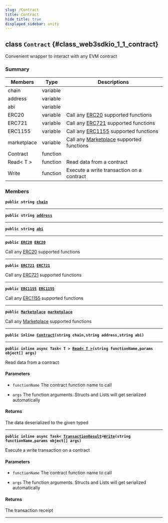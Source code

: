 ```yaml
---
slug: /Contract
title: Contract
hide_title: true
displayed_sidebar: unity
---
```


## class `Contract` {#class_web3sdkio_1_1_contract}

Convenient wrapper to interact with any EVM contract

### Summary

| Members     | Type     | Descriptions                                                                                         |
| ----------- | -------- | ---------------------------------------------------------------------------------------------------- |
| chain       | variable |                                                                                                      |
| address     | variable |                                                                                                      |
| abi         | variable |                                                                                                      |
| ERC20       | variable | Call any [ERC20](docs/unity/ERC20.md#class_web3sdkio_1_1_e_r_c20) supported functions                 |
| ERC721      | variable | Call any [ERC721](docs/unity/ERC721.md#class_web3sdkio_1_1_e_r_c721) supported functions              |
| ERC1155     | variable | Call any [ERC1155](docs/unity/ERC1155.md#class_web3sdkio_1_1_e_r_c1155) supported functions           |
| marketplace | variable | Call any [Marketplace](docs/unity/Marketplace.md#class_web3sdkio_1_1_marketplace) supported functions |
| Contract    | function |                                                                                                      |
| Read< T >   | function | Read data from a contract                                                                            |
| Write       | function | Execute a write transaction on a contract                                                            |

### Members

**`public string `[`chain`](#class_web3sdkio_1_1_contract_1ab674895831e2f9aae85200f6125d0ba6)**

---

**`public string `[`address`](#class_web3sdkio_1_1_contract_1a16c186e6d7438c6675c3705070ca3968)**

---

**`public string `[`abi`](#class_web3sdkio_1_1_contract_1ad8dfda9a3e4820227da3509ddbcea493)**

---

**`public `[`ERC20`](docs/unity/ERC20.md#class_web3sdkio_1_1_e_r_c20)` `[`ERC20`](#class_web3sdkio_1_1_contract_1a574d93dc3847f67e49f8e2ead608fc38)**

Call any [ERC20](docs/unity/ERC20.md#class_web3sdkio_1_1_e_r_c20) supported functions

---

**`public `[`ERC721`](docs/unity/ERC721.md#class_web3sdkio_1_1_e_r_c721)` `[`ERC721`](#class_web3sdkio_1_1_contract_1a9d87c284582fd14cd5a320d79c44d475)**

Call any [ERC721](docs/unity/ERC721.md#class_web3sdkio_1_1_e_r_c721) supported functions

---

**`public `[`ERC1155`](docs/unity/ERC1155.md#class_web3sdkio_1_1_e_r_c1155)` `[`ERC1155`](#class_web3sdkio_1_1_contract_1a88b9a0017a43ef91c1e0393b9ed0612e)**

Call any [ERC1155](docs/unity/ERC1155.md#class_web3sdkio_1_1_e_r_c1155) supported functions

---

**`public `[`Marketplace`](docs/unity/Marketplace.md#class_web3sdkio_1_1_marketplace)` `[`marketplace`](#class_web3sdkio_1_1_contract_1a4403971d3beb4116fc6cfed5062a7401)**

Call any [Marketplace](docs/unity/Marketplace.md#class_web3sdkio_1_1_marketplace) supported functions

---

**`public inline `[`Contract`](#class_web3sdkio_1_1_contract_1a27550a2733b64016c83843d25fa3e5f1)`(string chain,string address,string abi)`**

---

**`public inline async Task< T > `[`Read< T >`](#class_web3sdkio_1_1_contract_1a07e3a5e62fe08c44a42231f049c2d23e)`(string functionName,params object[] args)`**

Read data from a contract

#### Parameters

- `functionName` The contract function name to call

- `args` The function arguments. Structs and Lists will get serialized automatically

#### Returns

The data deserialized to the given typed

---

**`public inline async Task< `[`TransactionResult`](docs/unity/TransactionResult.md#class_web3sdkio_1_1_transaction_result)`>`[`Write`](#class_web3sdkio_1_1_contract_1a0d72328ca63f71f2eb420a05f23c480e)`(string functionName,params object[] args)`**

Execute a write transaction on a contract

#### Parameters

- `functionName` The contract function name to call

- `args` The function arguments. Structs and Lists will get serialized automatically

#### Returns

The transaction receipt

---
